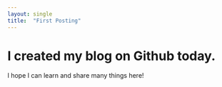 ```yaml
---
layout: single
title:  "First Posting"
---
```

# I created my blog on Github today.

I hope I can learn and share many things here! 
